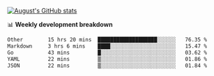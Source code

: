 
[![August's GitHub stats](https://github-readme-stats.vercel.app/api?username=zou-weidong&show_icons=true&theme=radical)](https://github.com/zou-weidong)


📊 **Weekly development breakdown**
<!--START_SECTION:waka-->

```txt
Other        15 hrs 20 mins  ███████████████████░░░░░░   76.35 %
Markdown     3 hrs 6 mins    ████░░░░░░░░░░░░░░░░░░░░░   15.47 %
Go           43 mins         █░░░░░░░░░░░░░░░░░░░░░░░░   03.62 %
YAML         22 mins         ▒░░░░░░░░░░░░░░░░░░░░░░░░   01.86 %
JSON         22 mins         ▒░░░░░░░░░░░░░░░░░░░░░░░░   01.84 %
```

<!--END_SECTION:waka-->
